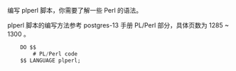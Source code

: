 
编写 plperl 脚本，你需要了解一些 Perl 的语法。

plperl 脚本的编写方法参考 postgres-13 手册 PL/Perl 部分，具体页数为 1285 ~ 1300 。


```sql
    DO $$
        # PL/Perl code
    $$ LANGUAGE plperl;
```